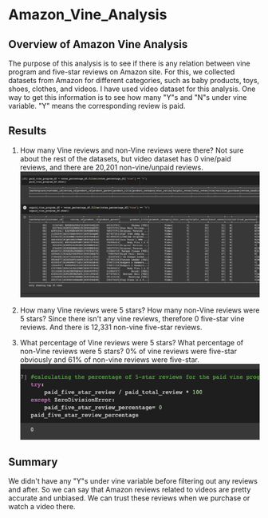 # Amazon_Vine_Analysis
## Overview of Amazon Vine Analysis
The purpose of this analysis is to see if there is any relation between vine program and five-star reviews on Amazon site. For this, we collected datasets from Amazon for different categories, such as baby products, toys, shoes, clothes, and videos. I have used video dataset for this analysis. One way to get this information is to see how many "Y"s and "N"s under vine variable. "Y" means the corresponding review is paid. 

## Results
1. How many Vine reviews and non-Vine reviews were there?
Not sure about the rest of the datasets, but video dataset has 0 vine/paid reviews, and there are 20,201 non-vine/unpaid reviews.
![paid vs. unpaid vine](https://github.com/dilnigar1007/Amazon_Vine_Analysis/blob/main/vine%20paid%20vs.%20unpaid.png)

2. How many Vine reviews were 5 stars? How many non-Vine reviews were 5 stars?
Since there isn't any vine reviews, therefore 0 five-star vine reviews. And there is 12,331 non-vine five-star reviews.

3. What percentage of Vine reviews were 5 stars? What percentage of non-Vine reviews were 5 stars?
0% of vine reviews were five-star obviously and 61% of non-vine reviews were five-star.
![zero_paid_five_star_review](https://github.com/dilnigar1007/Amazon_Vine_Analysis/blob/main/zero_paid_five_star_review.png)

## Summary
We didn't have any "Y"s under vine variable before filtering out any reviews and after. So we can say that Amazon reviews related to videos are pretty accurate and unbiased. We can trust these reviews when we purchase or watch a video there. 

